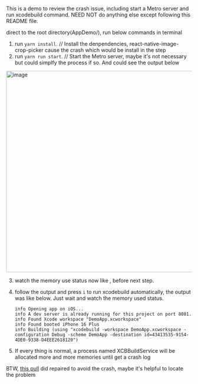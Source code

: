 This is a demo to review the crash issue, including start a Metro server and run xcodebuild command. NEED NOT do anything else except following this README file.

direct to the root directory(AppDemo/), run below commands in terminal

1. run `yarn install`. // Install the denpendencies, react-native-image-crop-picker cause the crash which would be install in the step
2. run `yarn run start`. // Start the Metro server, maybe it's not necessary but could simplfy the process if so. And could see the output below

<img width="547" alt="image" src="https://github.com/user-attachments/assets/0efea893-b748-4b28-ad73-fa0fc93a6bf0">

3. watch the memory use status now like , before next step.
4. follow the output and press `i` to run xcodebuild automatically, the output was like below. Just wait and watch the memory used status.
   ```shell
   info Opening app on iOS...
   info A dev server is already running for this project on port 8081.
   info Found Xcode workspace "DemoApp.xcworkspace"
   info Found booted iPhone 16 Plus
   info Building (using "xcodebuild -workspace DemoApp.xcworkspace -configuration Debug -scheme DemoApp -destination id=43413535-9154-4DE0-9338-D4EEE2618120")
   ```

5. If every thing is normal, a process named XCBBuildService will be allocated more and more memories until get a crash log



BTW, [this pull](https://github.com/ivpusic/react-native-image-crop-picker/pull/2068) did repaired to avoid the crash, maybe it's helpful to locate the problem
